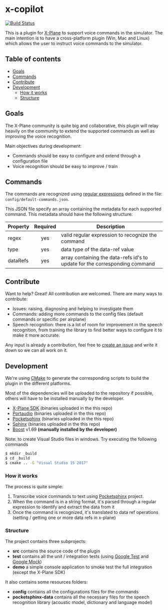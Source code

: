 # x-copilot

[![Build Status](https://travis-ci.org/owentar/x-copilot.svg?branch=master)](https://travis-ci.org/owentar/x-copilot)

This is a plugin for [X-Plane] to support voice commands in the simulator. The main intention is to have a
cross-platform plugin (Win, Mac and Linux) which allows the user to instruct voice commands to the simulator.

## Table of contents
- [Goals](#goals)
- [Commands](#commands)
- [Contribute](#contribute)
- [Development](#development)
  - [How it works](#how-it-works)
  - [Structure](#structure)

## Goals
The X-Plane community is quite big and collaborative, this plugin will relay heavily on the community
to extend the supported commands as well as improving the voice recognition.

Main objectives during development:
- Commands should be easy to configure and extend through a configuration file
- Voice recognition should be easy to improve / train

## Commands
The commands are recognized using [regular expressions](https://www.regular-expressions.info/) defined in the file:
`config/default-commands.json`.

This JSON file specify an array containing the metadata for each supported command. This metadata should have the
following structure:

| Property | Required | Description                                                                 |
|----------|:--------:|-----------------------------------------------------------------------------|
| regex    |    yes   | valid regular expression to recognize the command                           |
| type     |    yes   | data type of the data-ref value                                             |
| dataRefs |    yes   | array containing the data-refs id's to update for the corresponding command |

## Contribute
Want to help? Great! All contribution are welcomed. There are many ways to contribute:
- Issues: raising, diagnosing and helping to investigate them
- Commands: adding more commands to the config files (default commands or specific per airplane)
- Speech recognition: there is a lot of room for improvement in the speech recognition, from training the library to find better ways to configure it to make it more accurate.

Any input is already a contribution, feel free to [create an issue](https://github.com/owentar/x-copilot/issues/new) and write it down so we can all work on it.

## Development
We're using [CMake] to generate the corresponding scripts to build the plugin in the different
platforms.

Most of the dependencies will be uploaded to the repository if possible, others will have to be installed manually
by the developer.
- [X-Plane SDK] (binaries uploaded in the this repo)
- [Portaudio] (binaries uploaded in the this repo)
- [Pocketsphinx] (binaries uploaded in the this repo)
- [Sphinx] (binaries uploaded in the this repo)
- [Boost] v1.69 **(manually installed by the developer)**

Note: to create Visual Studio files in windows. Try executing the following commands

```bash
$ mkdir _build
$ cd _build
$ cmake .. -G "Visual Studio 15 2017"
```

### How it works
The process is quite simple:

1. Transcribe voice commands to text using [Pocketsphinx] project.
2. When the command is in a string format, it's parsed through a regular expression to identify and extract the data from it
3. Once the command is recognized, it's translated to data ref operations (setting / getting one or more data refs in x-plane)

### Structure
The project contains three subprojects:
- **src** contains the source code of the plugin
- **test** contains all the unit / integration tests (using [Google Test] and [Google Mock])
- **demo** a simple console application to smoke test the full integration (except the X-Plane SDK)

It also contains some resources folders:
- **config** contains all the configurations files for the commands
- **pocketsphinx-data** contains all the necessary files for the speech recognition library (acoustic model, dictionary and language model)


[CMake]: https://cmake.org/
[X-Plane]: http://www.x-plane.com/
[X-Plane SDK]: http://www.xsquawkbox.net/xpsdk/mediawiki/Main_Page
[Portaudio]: http://www.portaudio.com/
[Pocketsphinx]: https://github.com/cmusphinx/pocketsphinx
[Sphinx]: https://cmusphinx.github.io/
[Boost]: http://www.boost.org/
[Google Test]: https://github.com/google/googletest
[Google Mock]: https://github.com/google/googlemock

